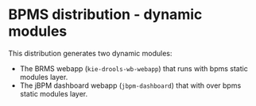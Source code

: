 BPMS distribution - dynamic modules
===================================

This distribution generates two dynamic modules:

* The BRMS webapp (<code>kie-drools-wb-webapp</code>) that runs with bpms static modules layer.
* The jBPM dashboard webapp (<code>jbpm-dashboard</code>) that with over bpms static modules layer.